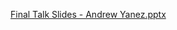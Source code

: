 
[Final Talk Slides - Andrew Yanez.pptx](https://github.com/YanezAndrew/QuantumPhotonicsLab/files/12432725/Final.Talk.Slides.-.Andrew.Yanez.pptx)
